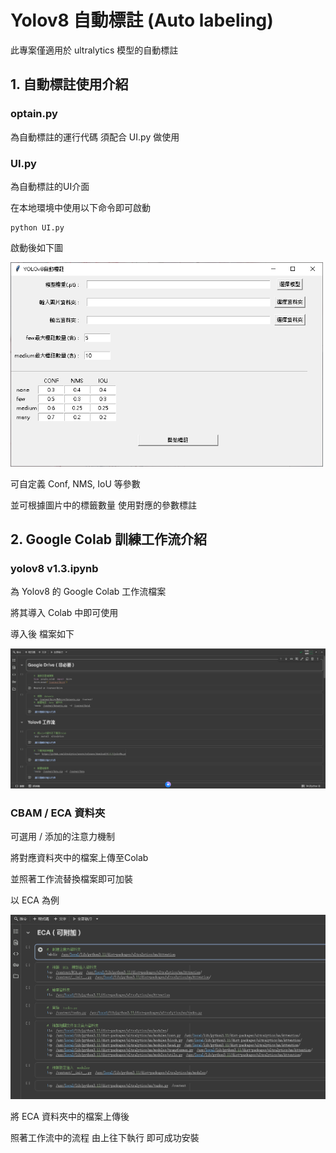 # Yolov8 自動標註 (Auto labeling)
此專案僅適用於 ultralytics 模型的自動標註

## 1. 自動標註使用介紹
### optain.py
為自動標註的運行代碼 須配合 UI.py 做使用

### UI.py
為自動標註的UI介面

在本地環境中使用以下命令即可啟動
```
python UI.py
```
啟動後如下圖
<p align="left">
  <img src="Readme/1.png" width="500"/>
</p>
可自定義 Conf, NMS, IoU 等參數

並可根據圖片中的標籤數量 使用對應的參數標註

## 2. Google Colab 訓練工作流介紹

### yolov8 v1.3.ipynb
為 Yolov8 的 Google Colab 工作流檔案

將其導入 Colab 中即可使用

導入後 檔案如下
<p align="left">
  <img src="Readme/2.png" width="800"/>
</p>

### CBAM / ECA 資料夾
可選用 / 添加的注意力機制

將對應資料夾中的檔案上傳至Colab

並照著工作流替換檔案即可加裝

以 ECA 為例
<p align="left">
  <img src="Readme/3.png" width="800"/>
</p>
將 ECA 資料夾中的檔案上傳後

照著工作流中的流程 由上往下執行 即可成功安裝
